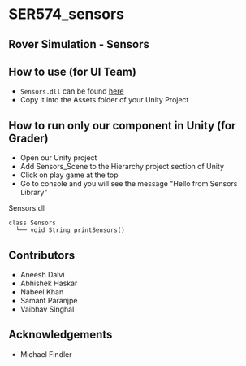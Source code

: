 # SER574_sensors

## Rover Simulation - Sensors

## How to use (for UI Team)
- `Sensors.dll` can be found [here](https://github.com/aneeshdalvi/SER574_sensors/tree/master/Assets/Scenes)
- Copy it into the Assets folder of your Unity Project 

## How to run only our component in Unity (for Grader)
- Open our Unity project
- Add Sensors_Scene to the Hierarchy project section of Unity
- Click on play game at the top
- Go to console and you will see the message "Hello from Sensors Library" 

Sensors.dll

```
class Sensors
  └── void String printSensors()
  ```
  
## Contributors
- Aneesh Dalvi
- Abhishek Haskar
- Nabeel Khan
- Samant Paranjpe
- Vaibhav Singhal

## Acknowledgements
- Michael Findler
